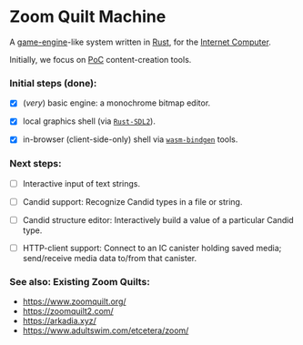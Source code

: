 # Zoom Quilt Machine


A [game-engine](https://en.wikipedia.org/wiki/Game_engine)-like system 
  written in [Rust](https://www.rust-lang.org/),
  for the [Internet Computer](https://dfinity.org/faq).

Initially, we focus on [PoC](https://en.wikipedia.org/wiki/Proof_of_concept) content-creation tools.

### Initial steps (done):

- [x] (_very_) basic engine: a monochrome bitmap editor.
- [x] local graphics shell (via [`Rust-SDL2`](https://github.com/Rust-SDL2/rust-sdl2)).
- [x] in-browser (client-side-only) shell via [`wasm-bindgen`](https://rustwasm.github.io/docs/wasm-bindgen/) tools.


### Next steps:

- [ ] Interactive input of text strings.
- [ ] Candid support: Recognize Candid types in a file or string.
- [ ] Candid structure editor: Interactively build a value of a particular Candid type.
- [ ] HTTP-client support: Connect to an IC canister holding saved media; send/receive media data to/from that canister.


### See also: Existing Zoom Quilts:

 - https://www.zoomquilt.org/
 - https://zoomquilt2.com/
 - https://arkadia.xyz/
 - https://www.adultswim.com/etcetera/zoom/


